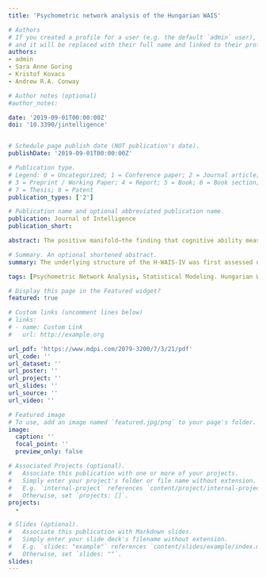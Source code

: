 ```yaml
---
title: 'Psychometric network analysis of the Hungarian WAIS'

# Authors
# If you created a profile for a user (e.g. the default `admin` user), write the username (folder name) here
# and it will be replaced with their full name and linked to their profile.
authors:
- admin
- Sara Anne Goring
- Kristof Kovacs
- Andrew R.A. Conway

# Author notes (optional)
#author_notes:

date: '2019-09-01T00:00:00Z'
doi: '10.3390/jintelligence'


# Schedule page publish date (NOT publication's date).
publishDate: '2019-09-01T00:00:00Z'

# Publication type.
# Legend: 0 = Uncategorized; 1 = Conference paper; 2 = Journal article;
# 3 = Preprint / Working Paper; 4 = Report; 5 = Book; 6 = Book section;
# 7 = Thesis; 8 = Patent
publication_types: ['2']

# Publication name and optional abbreviated publication name.
publication: Journal of Intelligence
publication_short: 

abstract: The positive manifold—the finding that cognitive ability measures demonstrate positive correlations with one another—has led to models of intelligence that include a general cognitive ability or general intelligence (g). This view has been reinforced using factor analysis and reflective, higher-order latent variable models. However, a new theory of intelligence, Process Overlap Theory (POT), posits that g is not a psychological attribute but an index of cognitive abilities that results from an interconnected network of cognitive processes. These competing theories of intelligence are compared using two different statistical modeling techniques (a) latent variable modeling and (b) psychometric network analysis. Network models display partial correlations between pairs of observed variables that demonstrate direct relationships among observations. Secondary data analysis was conducted using the Hungarian Wechsler Adult Intelligence Scale Fourth Edition (H-WAIS-IV). The underlying structure of the H-WAIS-IV was first assessed using confirmatory factor analysis assuming a reflective, higher-order model and then reanalyzed using psychometric network analysis. The compatibility (or lack thereof) of these theoretical accounts of intelligence with the data are discussed.

# Summary. An optional shortened abstract.
summary: The underlying structure of the H-WAIS-IV was first assessed using confirmatory factor analysis assuming a reflective, higher-order model and then reanalyzed using psychometric network analysis. The compatibility (or lack thereof) of these theoretical accounts of intelligence with the data are discussed.

tags: [Psychometric Network Analysis, Statistical Modeling. Hungarian WAIS-IV, Unified Model of Intelligence]

# Display this page in the Featured widget?
featured: true

# Custom links (uncomment lines below)
# links:
# - name: Custom Link
#   url: http://example.org

url_pdf: 'https://www.mdpi.com/2079-3200/7/3/21/pdf'
url_code: ''
url_dataset: ''
url_poster: ''
url_project: ''
url_slides: ''
url_source: ''
url_video: ''

# Featured image
# To use, add an image named `featured.jpg/png` to your page's folder.
image:
  caption: ''
  focal_point: ''
  preview_only: false

# Associated Projects (optional).
#   Associate this publication with one or more of your projects.
#   Simply enter your project's folder or file name without extension.
#   E.g. `internal-project` references `content/project/internal-project/index.md`.
#   Otherwise, set `projects: []`.
projects:
  - 

# Slides (optional).
#   Associate this publication with Markdown slides.
#   Simply enter your slide deck's filename without extension.
#   E.g. `slides: "example"` references `content/slides/example/index.md`.
#   Otherwise, set `slides: ""`.
slides: 
---
```

